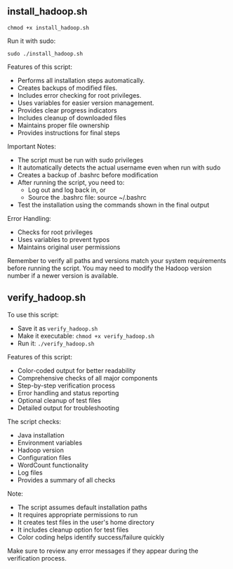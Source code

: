 ## install_hadoop.sh
`chmod +x install_hadoop.sh`

Run it with sudo:

`sudo ./install_hadoop.sh`

Features of this script:

- Performs all installation steps automatically.
- Creates backups of modified files.
- Includes error checking for root privileges.
- Uses variables for easier version management.
- Provides clear progress indicators
- Includes cleanup of downloaded files
- Maintains proper file ownership
- Provides instructions for final steps

Important Notes:
- The script must be run with sudo privileges
- It automatically detects the actual username even when run with sudo
- Creates a backup of .bashrc before modification
- After running the script, you need to:
  - Log out and log back in, or
  - Source the .bashrc file: source ~/.bashrc
- Test the installation using the commands shown in the final output

Error Handling:
- Checks for root privileges
- Uses variables to prevent typos
- Maintains original user permissions

Remember to verify all paths and versions match your system requirements before running the script. You may need to modify the Hadoop version number if a newer version is available.

## verify_hadoop.sh

To use this script:
- Save it as `verify_hadoop.sh`
- Make it executable:
`chmod +x verify_hadoop.sh`
- Run it:
`./verify_hadoop.sh`

Features of this script:
- Color-coded output for better readability
- Comprehensive checks of all major components
- Step-by-step verification process
- Error handling and status reporting
- Optional cleanup of test files
- Detailed output for troubleshooting

The script checks:
- Java installation
- Environment variables
- Hadoop version
- Configuration files
- WordCount functionality
- Log files
- Provides a summary of all checks

Note:
- The script assumes default installation paths
- It requires appropriate permissions to run
- It creates test files in the user's home directory
- It includes cleanup option for test files
- Color coding helps identify success/failure quickly

Make sure to review any error messages if they appear during the verification process.
